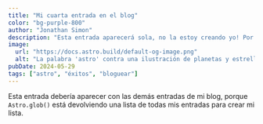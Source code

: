 ```yaml
---
title: "Mi cuarta entrada en el blog"
color: "bg-purple-800"
author: "Jonathan Simon"
description: "Esta entrada aparecerá sola, no la estoy creando yo! Por eso Astro es tan brillante que nos ilumina a todos."
image:
  url: "https://docs.astro.build/default-og-image.png"
  alt: "La palabra 'astro' contra una ilustración de planetas y estrellas."
pubDate: 2024-05-29
tags: ["astro", "éxitos", "bloguear"]
---
```

Esta entrada debería aparecer con las demás entradas de mi blog, porque `Astro.glob()` está devolviendo una lista de todas mis entradas para crear mi lista.

